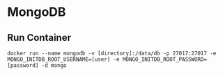 # MongoDB

## Run Container

```
docker run --name mongodb -v [directory]:/data/db -p 27017:27017 -e MONGO_INITDB_ROOT_USERNAME=[user] -e MONGO_INITDB_ROOT_PASSWORD=[password] -d mongo
```
